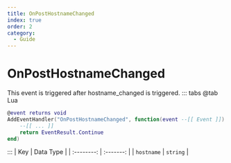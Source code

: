 ```yaml
---
title: OnPostHostnameChanged
index: true
order: 2
category:
  - Guide
---
```


# OnPostHostnameChanged
This event is triggered after hostname_changed is triggered.
::: tabs
@tab Lua
```lua
@event returns void
AddEventHandler("OnPostHostnameChanged", function(event --[[ Event ]])
    --[[ ... ]]
    return EventResult.Continue
end)
```

:::
|     Key    | Data Type |
| :--------: | :-------: |
| `hostname` |  `string` |